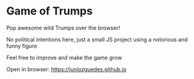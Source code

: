 # Game of Trumps

Pop awesome wild Trumps over the browser!

No political intentions here, just a small JS project using a notorious and funny figure

Feel free to improve and make the game grow

Open in browser: https://juniozguedes.github.io
